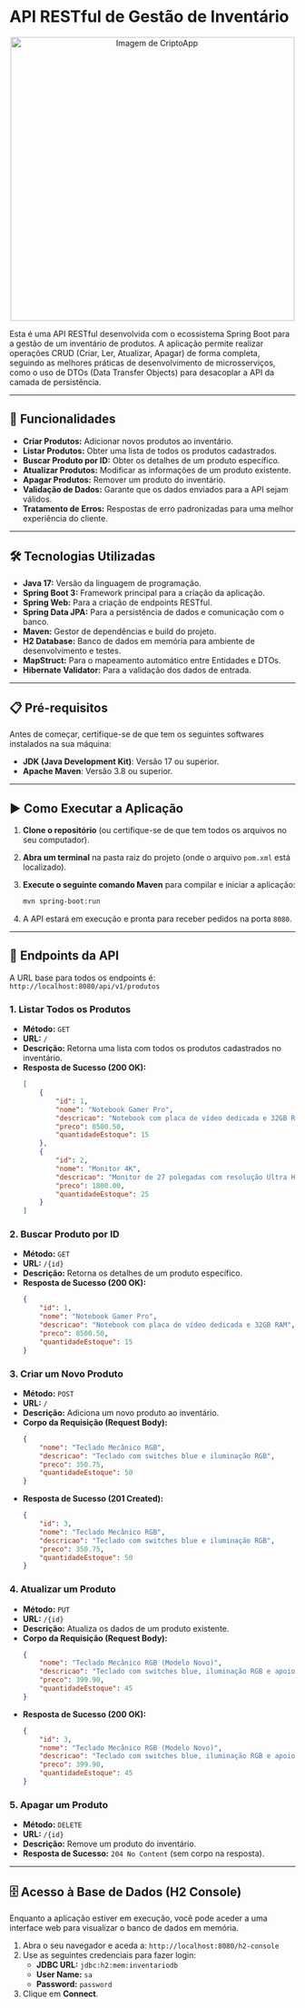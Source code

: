 # API RESTful de Gestão de Inventário

<p align="center">
<img alt="Imagem de CriptoApp" width="500px" src="https://imgur.com/FVYfRBJ.png">
</p>

Esta é uma API RESTful desenvolvida com o ecossistema Spring Boot para a gestão de um inventário de produtos. A aplicação permite realizar operações CRUD (Criar, Ler, Atualizar, Apagar) de forma completa, seguindo as melhores práticas de desenvolvimento de microsserviços, como o uso de DTOs (Data Transfer Objects) para desacoplar a API da camada de persistência.

---

## 🚀 Funcionalidades

- **Criar Produtos:** Adicionar novos produtos ao inventário.
- **Listar Produtos:** Obter uma lista de todos os produtos cadastrados.
- **Buscar Produto por ID:** Obter os detalhes de um produto específico.
- **Atualizar Produtos:** Modificar as informações de um produto existente.
- **Apagar Produtos:** Remover um produto do inventário.
- **Validação de Dados:** Garante que os dados enviados para a API sejam válidos.
- **Tratamento de Erros:** Respostas de erro padronizadas para uma melhor experiência do cliente.

---

## 🛠️ Tecnologias Utilizadas

- **Java 17:** Versão da linguagem de programação.
- **Spring Boot 3:** Framework principal para a criação da aplicação.
- **Spring Web:** Para a criação de endpoints RESTful.
- **Spring Data JPA:** Para a persistência de dados e comunicação com o banco.
- **Maven:** Gestor de dependências e build do projeto.
- **H2 Database:** Banco de dados em memória para ambiente de desenvolvimento e testes.
- **MapStruct:** Para o mapeamento automático entre Entidades e DTOs.
- **Hibernate Validator:** Para a validação dos dados de entrada.

---

## 📋 Pré-requisitos

Antes de começar, certifique-se de que tem os seguintes softwares instalados na sua máquina:

- **JDK (Java Development Kit)**: Versão 17 ou superior.
- **Apache Maven**: Versão 3.8 ou superior.

---

## ▶️ Como Executar a Aplicação

1.  **Clone o repositório** (ou certifique-se de que tem todos os arquivos no seu computador).

2.  **Abra um terminal** na pasta raiz do projeto (onde o arquivo `pom.xml` está localizado).

3.  **Execute o seguinte comando Maven** para compilar e iniciar a aplicação:

    ```bash
    mvn spring-boot:run
    ```

4.  A API estará em execução e pronta para receber pedidos na porta `8080`.

---

## 📖 Endpoints da API

A URL base para todos os endpoints é: `http://localhost:8080/api/v1/produtos`

### 1. Listar Todos os Produtos

- **Método:** `GET`
- **URL:** `/`
- **Descrição:** Retorna uma lista com todos os produtos cadastrados no inventário.
- **Resposta de Sucesso (200 OK):**
  ```json
  [
      {
          "id": 1,
          "nome": "Notebook Gamer Pro",
          "descricao": "Notebook com placa de vídeo dedicada e 32GB RAM",
          "preco": 8500.50,
          "quantidadeEstoque": 15
      },
      {
          "id": 2,
          "nome": "Monitor 4K",
          "descricao": "Monitor de 27 polegadas com resolução Ultra HD",
          "preco": 1800.00,
          "quantidadeEstoque": 25
      }
  ]
  ```

### 2. Buscar Produto por ID

- **Método:** `GET`
- **URL:** `/{id}`
- **Descrição:** Retorna os detalhes de um produto específico.
- **Resposta de Sucesso (200 OK):**
  ```json
  {
      "id": 1,
      "nome": "Notebook Gamer Pro",
      "descricao": "Notebook com placa de vídeo dedicada e 32GB RAM",
      "preco": 8500.50,
      "quantidadeEstoque": 15
  }
  ```

### 3. Criar um Novo Produto

- **Método:** `POST`
- **URL:** `/`
- **Descrição:** Adiciona um novo produto ao inventário.
- **Corpo da Requisição (Request Body):**
  ```json
  {
      "nome": "Teclado Mecânico RGB",
      "descricao": "Teclado com switches blue e iluminação RGB",
      "preco": 350.75,
      "quantidadeEstoque": 50
  }
  ```
- **Resposta de Sucesso (201 Created):**
  ```json
  {
      "id": 3,
      "nome": "Teclado Mecânico RGB",
      "descricao": "Teclado com switches blue e iluminação RGB",
      "preco": 350.75,
      "quantidadeEstoque": 50
  }
  ```

### 4. Atualizar um Produto

- **Método:** `PUT`
- **URL:** `/{id}`
- **Descrição:** Atualiza os dados de um produto existente.
- **Corpo da Requisição (Request Body):**
  ```json
  {
      "nome": "Teclado Mecânico RGB (Modelo Novo)",
      "descricao": "Teclado com switches blue, iluminação RGB e apoio de pulso",
      "preco": 399.90,
      "quantidadeEstoque": 45
  }
  ```
- **Resposta de Sucesso (200 OK):**
  ```json
  {
      "id": 3,
      "nome": "Teclado Mecânico RGB (Modelo Novo)",
      "descricao": "Teclado com switches blue, iluminação RGB e apoio de pulso",
      "preco": 399.90,
      "quantidadeEstoque": 45
  }
  ```

### 5. Apagar um Produto

- **Método:** `DELETE`
- **URL:** `/{id}`
- **Descrição:** Remove um produto do inventário.
- **Resposta de Sucesso:** `204 No Content` (sem corpo na resposta).

---

## 🗄️ Acesso à Base de Dados (H2 Console)

Enquanto a aplicação estiver em execução, você pode aceder a uma interface web para visualizar o banco de dados em memória.

1.  Abra o seu navegador e aceda a: `http://localhost:8080/h2-console`
2.  Use as seguintes credenciais para fazer login:
    - **JDBC URL:** `jdbc:h2:mem:inventariodb`
    - **User Name:** `sa`
    - **Password:** `password`
3.  Clique em **Connect**.
